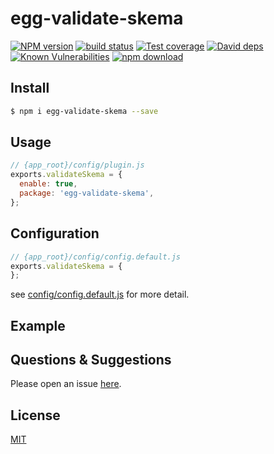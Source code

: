 # egg-validate-skema

[![NPM version][npm-image]][npm-url]
[![build status][travis-image]][travis-url]
[![Test coverage][codecov-image]][codecov-url]
[![David deps][david-image]][david-url]
[![Known Vulnerabilities][snyk-image]][snyk-url]
[![npm download][download-image]][download-url]

[npm-image]: https://img.shields.io/npm/v/egg-validate-skema.svg?style=flat-square
[npm-url]: https://npmjs.org/package/egg-validate-skema
[travis-image]: https://img.shields.io/travis/eggjs/egg-validate-skema.svg?style=flat-square
[travis-url]: https://travis-ci.org/eggjs/egg-validate-skema
[codecov-image]: https://img.shields.io/codecov/c/github/eggjs/egg-validate-skema.svg?style=flat-square
[codecov-url]: https://codecov.io/github/eggjs/egg-validate-skema?branch=master
[david-image]: https://img.shields.io/david/eggjs/egg-validate-skema.svg?style=flat-square
[david-url]: https://david-dm.org/eggjs/egg-validate-skema
[snyk-image]: https://snyk.io/test/npm/egg-validate-skema/badge.svg?style=flat-square
[snyk-url]: https://snyk.io/test/npm/egg-validate-skema
[download-image]: https://img.shields.io/npm/dm/egg-validate-skema.svg?style=flat-square
[download-url]: https://npmjs.org/package/egg-validate-skema

<!--
Description here.
-->

## Install

```bash
$ npm i egg-validate-skema --save
```

## Usage

```js
// {app_root}/config/plugin.js
exports.validateSkema = {
  enable: true,
  package: 'egg-validate-skema',
};
```

## Configuration

```js
// {app_root}/config/config.default.js
exports.validateSkema = {
};
```

see [config/config.default.js](config/config.default.js) for more detail.

## Example

<!-- example here -->

## Questions & Suggestions

Please open an issue [here](https://github.com/eggjs/egg/issues).

## License

[MIT](LICENSE)
